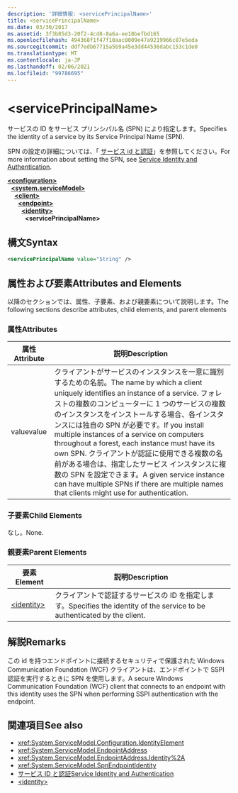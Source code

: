 ```yaml
---
description: '詳細情報: <servicePrincipalName>'
title: <servicePrincipalName>
ms.date: 03/30/2017
ms.assetid: 3f3b85d3-20f2-4cd8-8a6a-ee18befbd165
ms.openlocfilehash: 494368f1f47f10aac8009e47a9219966c87e5eda
ms.sourcegitcommit: ddf7edb67715a5b9a45e3dd44536dabc153c1de0
ms.translationtype: MT
ms.contentlocale: ja-JP
ms.lasthandoff: 02/06/2021
ms.locfileid: "99786695"
---
```

# \<servicePrincipalName>

<span data-ttu-id="df49a-102">サービスの ID をサービス プリンシパル名 (SPN) により指定します。</span><span class="sxs-lookup"><span data-stu-id="df49a-102">Specifies the identity of a service by its Service Principal Name (SPN).</span></span>  
  
<span data-ttu-id="df49a-103">SPN の設定の詳細については、「 [サービス id と認証](../../../wcf/feature-details/service-identity-and-authentication.md)」を参照してください。</span><span class="sxs-lookup"><span data-stu-id="df49a-103">For more information about setting the SPN, see [Service Identity and Authentication](../../../wcf/feature-details/service-identity-and-authentication.md).</span></span>  
  
[**\<configuration>**](../configuration-element.md)\
&nbsp;&nbsp;[**\<system.serviceModel>**](system-servicemodel.md)\
&nbsp;&nbsp;&nbsp;&nbsp;[**\<client>**](client.md)\
&nbsp;&nbsp;&nbsp;&nbsp;&nbsp;&nbsp;[**\<endpoint>**](endpoint-of-client.md)\
&nbsp;&nbsp;&nbsp;&nbsp;&nbsp;&nbsp;&nbsp;&nbsp;[**\<identity>**](identity.md)\
&nbsp;&nbsp;&nbsp;&nbsp;&nbsp;&nbsp;&nbsp;&nbsp;&nbsp;&nbsp;**\<servicePrincipalName>**  
  
## <a name="syntax"></a><span data-ttu-id="df49a-104">構文</span><span class="sxs-lookup"><span data-stu-id="df49a-104">Syntax</span></span>  
  
```xml  
<servicePrincipalName value="String" />
```  
  
## <a name="attributes-and-elements"></a><span data-ttu-id="df49a-105">属性および要素</span><span class="sxs-lookup"><span data-stu-id="df49a-105">Attributes and Elements</span></span>  

 <span data-ttu-id="df49a-106">以降のセクションでは、属性、子要素、および親要素について説明します。</span><span class="sxs-lookup"><span data-stu-id="df49a-106">The following sections describe attributes, child elements, and parent elements</span></span>  
  
### <a name="attributes"></a><span data-ttu-id="df49a-107">属性</span><span class="sxs-lookup"><span data-stu-id="df49a-107">Attributes</span></span>  
  
|<span data-ttu-id="df49a-108">属性</span><span class="sxs-lookup"><span data-stu-id="df49a-108">Attribute</span></span>|<span data-ttu-id="df49a-109">説明</span><span class="sxs-lookup"><span data-stu-id="df49a-109">Description</span></span>|  
|---------------|-----------------|  
|<span data-ttu-id="df49a-110">value</span><span class="sxs-lookup"><span data-stu-id="df49a-110">value</span></span>|<span data-ttu-id="df49a-111">クライアントがサービスのインスタンスを一意に識別するための名前。</span><span class="sxs-lookup"><span data-stu-id="df49a-111">The name by which a client uniquely identifies an instance of a service.</span></span> <span data-ttu-id="df49a-112">フォレストの複数のコンピューターに 1 つのサービスの複数のインスタンスをインストールする場合、各インスタンスには独自の SPN が必要です。</span><span class="sxs-lookup"><span data-stu-id="df49a-112">If you install multiple instances of a service on computers throughout a forest, each instance must have its own SPN.</span></span> <span data-ttu-id="df49a-113">クライアントが認証に使用できる複数の名前がある場合は、指定したサービス インスタンスに複数の SPN を設定できます。</span><span class="sxs-lookup"><span data-stu-id="df49a-113">A given service instance can have multiple SPNs if there are multiple names that clients might use for authentication.</span></span>|  
  
### <a name="child-elements"></a><span data-ttu-id="df49a-114">子要素</span><span class="sxs-lookup"><span data-stu-id="df49a-114">Child Elements</span></span>  

 <span data-ttu-id="df49a-115">なし。</span><span class="sxs-lookup"><span data-stu-id="df49a-115">None.</span></span>  
  
### <a name="parent-elements"></a><span data-ttu-id="df49a-116">親要素</span><span class="sxs-lookup"><span data-stu-id="df49a-116">Parent Elements</span></span>  
  
|<span data-ttu-id="df49a-117">要素</span><span class="sxs-lookup"><span data-stu-id="df49a-117">Element</span></span>|<span data-ttu-id="df49a-118">説明</span><span class="sxs-lookup"><span data-stu-id="df49a-118">Description</span></span>|  
|-------------|-----------------|  
|[\<identity>](identity.md)|<span data-ttu-id="df49a-119">クライアントで認証するサービスの ID を指定します。</span><span class="sxs-lookup"><span data-stu-id="df49a-119">Specifies the identity of the service to be authenticated by the client.</span></span>|  
  
## <a name="remarks"></a><span data-ttu-id="df49a-120">解説</span><span class="sxs-lookup"><span data-stu-id="df49a-120">Remarks</span></span>  

 <span data-ttu-id="df49a-121">この id を持つエンドポイントに接続するセキュリティで保護された Windows Communication Foundation (WCF) クライアントは、エンドポイントで SSPI 認証を実行するときに SPN を使用します。</span><span class="sxs-lookup"><span data-stu-id="df49a-121">A secure Windows Communication Foundation (WCF) client that connects to an endpoint with this identity uses the SPN when performing SSPI authentication with the endpoint.</span></span>  
  
## <a name="see-also"></a><span data-ttu-id="df49a-122">関連項目</span><span class="sxs-lookup"><span data-stu-id="df49a-122">See also</span></span>

- <xref:System.ServiceModel.Configuration.IdentityElement>
- <xref:System.ServiceModel.EndpointAddress>
- <xref:System.ServiceModel.EndpointAddress.Identity%2A>
- <xref:System.ServiceModel.SpnEndpointIdentity>
- [<span data-ttu-id="df49a-123">サービス ID と認証</span><span class="sxs-lookup"><span data-stu-id="df49a-123">Service Identity and Authentication</span></span>](../../../wcf/feature-details/service-identity-and-authentication.md)
- [\<identity>](identity.md)
